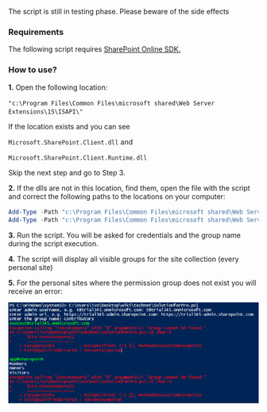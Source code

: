 The script is still in testing phase. Please beware of the side effects

 


### Requirements
 
The following script requires [SharePoint Online SDK.](https://www.microsoft.com/en-us/download/details.aspx?id=42038)

 

### How to use?
**1.** Open the following location:

```"c:\Program Files\Common Files\microsoft shared\Web Server Extensions\15\ISAPI\"```

If the location exists and you can see

```Microsoft.SharePoint.Client.dll```    and

```Microsoft.SharePoint.Client.Runtime.dll```

Skip the next step and go to Step 3.

 

**2.** If the dlls are not in this location, find them, open the file with the script and correct the following paths to the locations on your computer:

```PowerShell
Add-Type -Path "c:\Program Files\Common Files\microsoft shared\Web Server Extensions\15\ISAPI\Microsoft.SharePoint.Client.dll"  
Add-Type -Path "c:\Program Files\Common Files\microsoft shared\Web Server Extensions\15\ISAPI\Microsoft.SharePoint.Client.Runtime.dll"  
``` 
 
**3.** Run the script. You will be asked for credentials and the group name during the script execution.

**4.** The script will display all visible groups for the site collection (every personal site)

**5.** For the personal sites where the permission group does not exist you will receive an error:

<img src="../Remove permission groups from personal files/SolutionForPropic.PNG" width="850">

 

 

 

 
